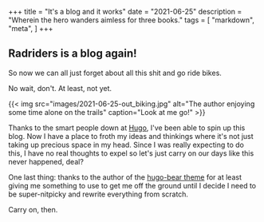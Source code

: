 +++
title = "It's a blog and it works"
date = "2021-06-25"
description = "Wherein the hero wanders aimless for three books."
tags = [
    "markdown",
    "meta",
]
+++

## Radriders is a blog again!

So now we can all just forget about all this shit and go ride bikes.

No wait, don't. At least, not yet.

{{< img src="images/2021-06-25-out_biking.jpg" alt="The author enjoying some time alone on the trails" caption="Look at me go!" >}}

Thanks to the smart people down at [Hugo](https://gohugo.io), I've been able to spin up this blog. Now I have a place to froth my ideas and thinkings where it's not just taking up precious space in my head. Since I was really expecting to do this, I have no real thoughts to expel so let's just carry on our days like this never happened, deal?

One last thing: thanks to the author of the [hugo-bear theme](https://github.com/janraasch/hugo-bearblog/) for at least giving me something to use to get me off the ground until I decide I need to be super-nitpicky and rewrite everything from scratch.

Carry on, then.